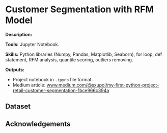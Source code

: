 # Customer Segmentation with RFM Model

**Description:** 

**Tools:** Jupyter Notebook.

**Skills:** Python libraries (Numpy, Pandas, Matplotlib, Seaborn), for loop, def statement, RFM analysis, quantile scoring, outliers removing.

**Outputs:**  
- Project notebook in `.ipynb` file format.
- Medium article: www.medium.com/@sxupoj/my-first-python-project-retail-customer-segmentation-1bce966c394a

## Dataset


## Acknowledgements

